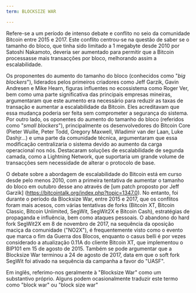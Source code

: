 ```yaml
---
term: BLOCKSIZE WAR

---
```

Refere-se a um período de intenso debate e conflito no seio da comunidade Bitcoin entre 2015 e 2017. Este conflito centrou-se na questão de saber se o tamanho do bloco, que tinha sido limitado a 1 megabyte desde 2010 por Satoshi Nakamoto, deveria ser aumentado para permitir que a Bitcoin processasse mais transacções por bloco, melhorando assim a escalabilidade.

Os proponentes do aumento do tamanho do bloco (conhecidos como "*big blockers*"), liderados pelos primeiros criadores como Jeff Garzik, Gavin Andresen e Mike Hearn, figuras influentes no ecossistema como Roger Ver, bem como uma parte significativa das principais empresas mineiras, argumentaram que este aumento era necessário para reduzir as taxas de transação e aumentar a escalabilidade da Bitcoin. Eles acreditavam que essa mudança poderia ser feita sem comprometer a segurança do sistema. Por outro lado, os oponentes do aumento do tamanho do bloco (referidos como "*small blockers*"), principalmente os desenvolvedores do Bitcoin Core (Pieter Wuille, Peter Todd, Gregory Maxwell, Wladimir van der Laan, Luke Dashjr...) e uma parte da comunidade técnica, argumentaram que essa modificação centralizaria o sistema devido ao aumento da carga operacional nos nós. Destacaram soluções de escalabilidade de segunda camada, como a Lightning Network, que suportaria um grande volume de transacções sem necessidade de alterar o protocolo de base.

O debate sobre a abordagem de escalabilidade do Bitcoin está em curso desde pelo menos 2010, com a primeira tentativa de aumentar o tamanho do bloco em outubro desse ano através de [um patch proposto por Jeff Garzik] (https://bitcointalk.org/index.php?topic=1347.0). No entanto, foi durante o período da Blocksize War, entre 2015 e 2017, que os conflitos foram mais acesos, com várias tentativas de forks (Bitcoin XT, Bitcoin Classic, Bitcoin Unlimited, SegWit, SegWit2X e Bitcoin Cash), estratégias de propaganda e influência, bem como ataques pessoais. O abandono do hard fork SegWit2X em 8 de novembro de 2017, na sequência da oposição maciça da comunidade ("NO2X"), é frequentemente visto como o evento que marca o fim da Guerra dos Blocos, enquanto o casus belli é por vezes considerado a atualização 0.11A do cliente Bitcoin XT, que implementou o BIP101 em 15 de agosto de 2015. Também se pode argumentar que a Blocksize War terminou a 24 de agosto de 2017, data em que o soft fork SegWit foi ativado na sequência da campanha a favor do "UASF".

Em inglês, referimo-nos geralmente à "Blocksize War" como um substantivo próprio. Alguns podem ocasionalmente traduzir este termo como "block war" ou "block size war"